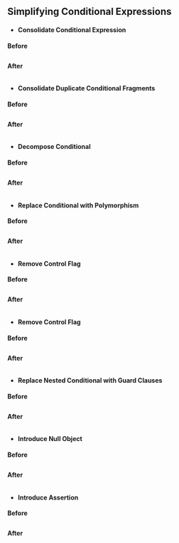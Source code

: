 ## Simplifying Conditional Expressions

- #### Consolidate Conditional Expression

**Before**

```csharp

```

**After**

```csharp

```

- #### Consolidate Duplicate Conditional Fragments

**Before**

```csharp

```

**After**

```csharp

```

- #### Decompose Conditional

**Before**

```csharp

```

**After**

```csharp

```

- #### Replace Conditional with Polymorphism

**Before**

```csharp

```

**After**

```csharp

```

- #### Remove Control Flag

**Before**

```csharp

```

**After**

```csharp

```

- #### Remove Control Flag

**Before**

```csharp

```

**After**

```csharp

```

- #### Replace Nested Conditional with Guard Clauses

**Before**

```csharp

```

**After**

```csharp

```

- #### Introduce Null Object

**Before**

```csharp

```

**After**

```csharp

```

- #### Introduce Assertion

**Before**

```csharp

```

**After**

```csharp

```
